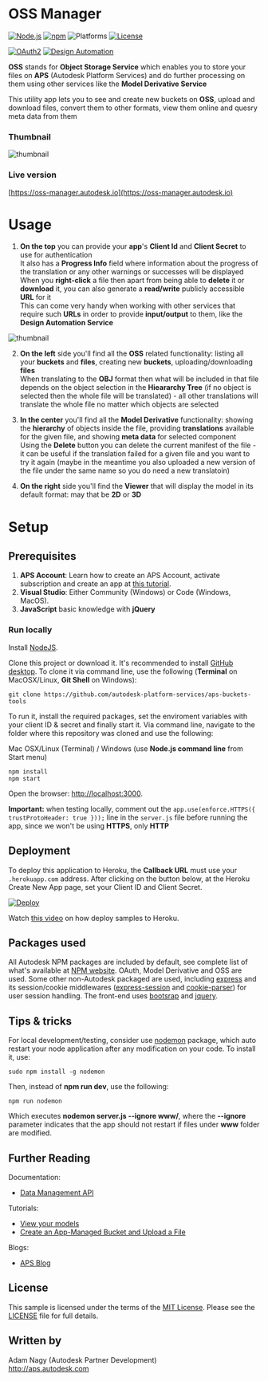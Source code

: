 # OSS Manager

[![Node.js](https://img.shields.io/badge/Node.js-10.16.2-blue.svg)](https://nodejs.org/)
[![npm](https://img.shields.io/badge/npm-6.9.0-blue.svg)](https://www.npmjs.com/)
![Platforms](https://img.shields.io/badge/platform-windows%20%7C%20osx%20%7C%20linux-lightgray.svg)
[![License](https://img.shields.io/:license-mit-blue.svg)](https://opensource.org/licenses/MIT)

[![OAuth2](https://img.shields.io/badge/OAuth2-v1-green.svg)](https://aps.autodesk.com/)
[![Design Automation](https://img.shields.io/badge/Model%20Derivative-v2-green.svg)](https://aps.autodesk.com/)

**OSS** stands for **Object Storage Service** which enables you to store your files on **APS** (Autodesk Platform Services) and do further processing on them using other services like the **Model Derivative Service**

This utility app lets you to see and create new buckets on **OSS**, upload and download files, convert them to other formats, view them online and quesry meta data from them 

### Thumbnail

![thumbnail](/readme/OssManager.png)

### Live version

[https://oss-manager.autodesk.io](https://oss-manager.autodesk.io)

# Usage

1. **On the top** you can provide your **app**'s **Client Id** and **Client Secret** to use for authentication\
It also has a **Progress Info** field where information about the progress of the translation or any other warnings or successes will be displayed\
When you **right-click** a file then apart from being able to **delete** it or **download** it, you can also generate a **read/write** publicly accessible **URL** for it \
This can come very handy when working with other services that require such **URLs** in order to provide **input/output** to them, like the **Design Automation Service** 

![thumbnail](/readme/RightClick.png)

2. **On the left** side you'll find all the **OSS** related functionality: listing all your **buckets** and **files**, creating new **buckets**, uploading/downloading **files** \
When translating to the **OBJ** format then what will be included in that file depends on the object selection in the **Hieararchy Tree** (if no object is selected then the whole file will be translated) - all other translations will translate the whole file no matter which objects are selected 

3. **In the center** you'll find all the **Model Derivative** functionality: showing the **hierarchy** of objects inside the file, providing **translations** available for the given file, and showing **meta data** for selected component \
Using the **Delete** button you can delete the current manifest of the file - it can be useful if the translation failed for a given file and you want to try it again (maybe in the meantime you also uploaded a new version of the file under the same name so you do need a new translatoin)

4. **On the right** side you'll find the **Viewer** that will display the model in its default format: may that be **2D** or **3D**



# Setup

## Prerequisites

1. **APS Account**: Learn how to create an APS Account, activate subscription and create an app at [this tutorial](https://tutorials.autodesk.io/). 
2. **Visual Studio**: Either Community (Windows) or Code (Windows, MacOS).
3. **JavaScript** basic knowledge with **jQuery**

### Run locally

Install [NodeJS](https://nodejs.org).

Clone this project or download it. It's recommended to install [GitHub desktop](https://desktop.github.com/). To clone it via command line, use the following (**Terminal** on MacOSX/Linux, **Git Shell** on Windows):

    git clone https://github.com/autodesk-platform-services/aps-buckets-tools

To run it, install the required packages, set the enviroment variables with your client ID & secret and finally start it. Via command line, navigate to the folder where this repository was cloned and use the following:

Mac OSX/Linux (Terminal) / Windows (use <b>Node.js command line</b> from Start menu)

    npm install
    npm start

Open the browser: [http://localhost:3000](http://localhost:3000).

**Important:** when testing locally, comment out the `app.use(enforce.HTTPS({ trustProtoHeader: true }));` line in the `server.js` file before running the app, since we won't be using **HTTPS**, only **HTTP**

## Deployment

To deploy this application to Heroku, the **Callback URL** must use your `.herokuapp.com` address. After clicking on the button below, at the Heroku Create New App page, set your Client ID and Client Secret.

[![Deploy](https://www.herokucdn.com/deploy/button.svg)](https://heroku.com/deploy?template=https://github.com/autodesk-platform-services/aps-buckets-tools)

Watch [this video](https://www.youtube.com/watch?v=Oqa9O20Gj0c) on how deploy samples to Heroku.

## Packages used

All Autodesk NPM packages are included by default, see complete list of what's available at [NPM website](https://www.npmjs.com/browse/keyword/autodesk). OAuth, Model Derivative and OSS are used. Some other non-Autodesk packaged are used, including [express](https://www.npmjs.com/package/express) and its session/cookie middlewares ([express-session](https://www.npmjs.com/package/express-session) and [cookie-parser](https://www.npmjs.com/package/cookie-parser)) for user session handling. The front-end uses [bootsrap](https://www.npmjs.com/package/bootstrap) and [jquery](https://www.npmjs.com/package/jquery).

## Tips & tricks

For local development/testing, consider use [nodemon](https://www.npmjs.com/package/nodemon) package, which auto restart your node application after any modification on your code. To install it, use:

    sudo npm install -g nodemon

Then, instead of <b>npm run dev</b>, use the following:

    npm run nodemon

Which executes **nodemon server.js --ignore www/**, where the **--ignore** parameter indicates that the app should not restart if files under **www** folder are modified.

## Further Reading

Documentation:

- [Data Management API](https://aps.autodesk.com/en/docs/data/v2/developers_guide/overview/)

Tutorials:

- [View your models](https://tutorials.autodesk.io/tutorials/simple-viewer/)
- [Create an App-Managed Bucket and Upload a File](https://aps.autodesk.com/en/docs/data/v2/tutorials/app-managed-bucket/)

Blogs:

- [APS Blog](https://aps.autodesk.com/blog)

## License

This sample is licensed under the terms of the [MIT License](http://opensource.org/licenses/MIT).
Please see the [LICENSE](LICENSE) file for full details.

## Written by

Adam Nagy (Autodesk Partner Development)<br />
http://aps.autodesk.com<br />